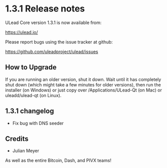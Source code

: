 1.3.1 Release notes
====================

ULead Core version 1.3.1 is now available from:

  https://ulead.io/

Please report bugs using the issue tracker at github:

  https://github.com/uleadproject/ulead/issues


How to Upgrade
--------------

If you are running an older version, shut it down. Wait until it has completely
shut down (which might take a few minutes for older versions), then run the
installer (on Windows) or just copy over /Applications/ULead-Qt (on Mac) or
uleadd/ulead-qt (on Linux).


1.3.1 changelog
----------------

- Fix bug with DNS seeder


Credits
--------

- Julian Meyer

As well as the entire Bitcoin, Dash, and PIVX teams!